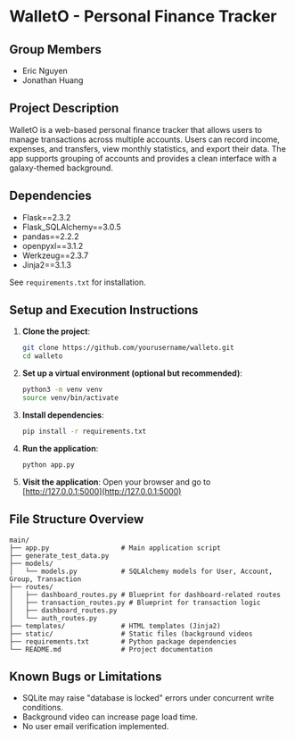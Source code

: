 # WalletO - Personal Finance Tracker

## Group Members
- Eric Nguyen
- Jonathan Huang

## Project Description
WalletO is a web-based personal finance tracker that allows users to manage transactions across multiple accounts. Users can record income, expenses, and transfers, view monthly statistics, and export their data. The app supports grouping of accounts and provides a clean interface with a galaxy-themed background.

## Dependencies
- Flask==2.3.2
- Flask_SQLAlchemy==3.0.5
- pandas==2.2.2
- openpyxl==3.1.2
- Werkzeug==2.3.7
- Jinja2==3.1.3

See `requirements.txt` for installation.

## Setup and Execution Instructions

1. **Clone the project**:
   ```bash
   git clone https://github.com/yourusername/walleto.git
   cd walleto
   ```

2. **Set up a virtual environment (optional but recommended)**:
   ```bash
   python3 -m venv venv
   source venv/bin/activate
   ```

3. **Install dependencies**:
   ```bash
   pip install -r requirements.txt
   ```

4. **Run the application**:
   ```bash
   python app.py
   ```

5. **Visit the application**:
   Open your browser and go to [http://127.0.0.1:5000](http://127.0.0.1:5000)

## File Structure Overview

```
main/
├── app.py                  # Main application script
├── generate_test_data.py
├── models/
│   └── models.py           # SQLAlchemy models for User, Account, Group, Transaction
├── routes/
│   ├── dashboard_routes.py # Blueprint for dashboard-related routes
│   ├── transaction_routes.py # Blueprint for transaction logic
│   ├── dashboard_routes.py
│   └── auth_routes.py
├── templates/              # HTML templates (Jinja2)
├── static/                 # Static files (background videos
├── requirements.txt        # Python package dependencies
└── README.md               # Project documentation
```

## Known Bugs or Limitations
- SQLite may raise "database is locked" errors under concurrent write conditions.
- Background video can increase page load time.
- No user email verification implemented.